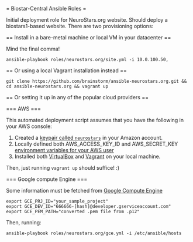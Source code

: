 = Biostar-Central Ansible Roles =

Initial deployment role for NeuroStars.org website. Should deploy a biostars1-based website. There are two provisioning options:

== Install in a bare-metal machine or local VM in your datacenter ==

Mind the final comma!

```
ansible-playbook roles/neurostars.org/site.yml -i 10.0.100.50,
```

== Or using a local Vagrant installation instead ==

```
git clone https://github.com/brainstorm/ansible-neurostars.org.git && cd ansible-neurostars.org && vagrant up
```

== Or setting it up in any of the popular cloud providers ==

=== AWS ===

This automated deployment script assumes that you have the following in your AWS console:

1. Created a [keypair called `neurostars`](https://console.aws.amazon.com/ec2/v2/home?region=eu-west-1#KeyPairs:) in your Amazon account.
2. Locally defined both AWS_ACCESS_KEY_ID and AWS_SECRET_KEY [environment variables for your AWS user](https://console.aws.amazon.com/iam/home?region=eu-west-1#users)
3. Installed both [VirtualBox](https://www.virtualbox.org/) and [Vagrant](http://www.vagrantup.com/) on your local machine.

Then, just running `vagrant up` should suffice! :)

=== Google compute Engine ===

Some information must be fetched from [Google Compute Engine](https://console.developers.google.com/project)

```
export GCE_PRJ_ID="your_sample_project"
export GCE_DEV_ID="666666-[hash]@developer.gserviceaccount.com"
export GCE_PEM_PATH="converted .pem file from .p12"
```

Then, running:

```
ansible-playbook roles/neurostars.org/gce.yml -i /etc/ansible/hosts
```
